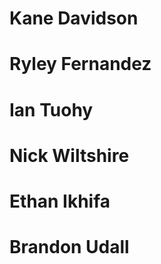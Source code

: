 # Kane Davidson 

# Ryley Fernandez

# Ian Tuohy

# Nick Wiltshire

# Ethan Ikhifa

# Brandon Udall
